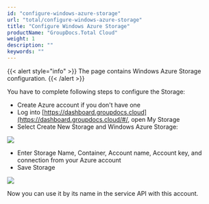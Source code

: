 ```yaml
---
id: "configure-windows-azure-storage"
url: "total/configure-windows-azure-storage"
title: "Configure Windows Azure Storage"
productName: "GroupDocs.Total Cloud"
weight: 1
description: ""
keywords: ""
---
```


{{< alert style="info" >}}
The page contains Windows Azure Storage configuration.
{{< /alert >}}

You have to complete following steps to configure the Storage:

* Create Azure account if you don't have one
* Log into [https://dashboard.groupdocs.cloud](https://dashboard.groupdocs.cloud/#/, open My Storage
* Select Create New Storage and Windows Azure Storage:

![](total/images/StorageList.PNG)

* Enter Storage Name, Container, Account name, Account key, and connection from your Azure account
* Save Storage

![](total/images/AzureStorage.png)

Now you can use it by its name in the service API with this account.